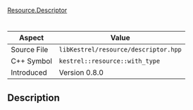 [Resource.Descriptor](index.md)
# 
| Aspect | Value |
| --- | --- |
| Source File | `libKestrel/resource/descriptor.hpp` |
| C++ Symbol | `kestrel::resource::with_type` |
| Introduced | Version 0.8.0 |
## Description
